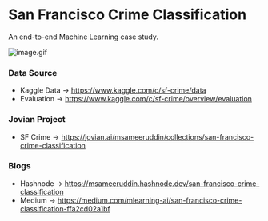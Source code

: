 # San Francisco Crime Classification

An end-to-end Machine Learning case study.

![image.gif](https://user-images.githubusercontent.com/63333753/141100519-e53ee4fc-609f-4e07-86c9-ba9fcf2dc78f.gif)

### Data Source

* Kaggle Data → https://www.kaggle.com/c/sf-crime/data
* Evaluation → https://www.kaggle.com/c/sf-crime/overview/evaluation

### Jovian Project

* SF Crime → https://jovian.ai/msameeruddin/collections/san-francisco-crime-classification

### Blogs

* Hashnode → https://msameeruddin.hashnode.dev/san-francisco-crime-classification
* Medium → https://medium.com/mlearning-ai/san-francisco-crime-classification-ffa2cd02a1bf
